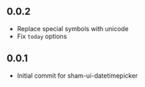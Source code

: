 ## 0.0.2 
* Replace special symbols with unicode
* Fix `today` options


## 0.0.1 
* Initial commit for sham-ui-datetimepicker
